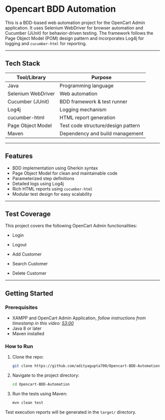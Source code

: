 # Opencart BDD Automation

This is a BDD-based web automation project for the OpenCart Admin application. It uses Selenium WebDriver for browser automation and Cucumber (JUnit) for behavior-driven testing. The framework follows the Page Object Model (POM) design pattern and incorporates Log4j for logging and `cucumber-html` for reporting.

---

## Tech Stack

| Tool/Library      | Purpose                              |
|-------------------|--------------------------------------|
| Java              | Programming language                 |
| Selenium WebDriver| Web automation                       |
| Cucumber (JUnit)  | BDD framework & test runner          |
| Log4j             | Logging mechanism                    |
| cucumber-html     | HTML report generation               |
| Page Object Model | Test code structure/design pattern   |
| Maven             | Dependency and build management      |

---

## Features

- BDD implementation using Gherkin syntax
- Page Object Model for clean and maintainable code
- Parameterized step definitions
- Detailed logs using Log4j
- Rich HTML reports using `cucumber-html`
- Modular test design for easy scalability

---

## Test Coverage
This project covers the following OpenCart Admin functionalities:

- Login

- Logout

- Add Customer

- Search Customer

- Delete Customer

---

## Getting Started

### Prerequisites
- XAMPP and OpenCart Admin Application, *follow instructions from timestamp in this video: [53:00](https://www.youtube.com/watch?v=5zfgqqPr8o8&t=3180s)*
- Java 8 or later
- Maven installed

### How to Run

1. Clone the repo:
   ```bash
   git clone https://github.com/adityagupta700/Opencart-BDD-Automation.git
   ```
2. Navigate to the project directory:
   
   ```bash
   cd Opencart-BDD-Automation
   ```
3. Run the tests using Maven:
   ```bash
   mvn clean test
   ```
Test execution reports will be generated in the `target/` directory.
